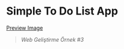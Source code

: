 # Simple To Do List App 
[Preview Image](https://github.com/zntmrzcn/ToDo-List-Project/blob/master/preview-image.jpg)
>_Web Geliştirme Örnek #3_
